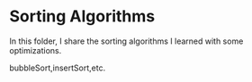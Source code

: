 # Sorting Algorithms

In this folder, I share the sorting algorithms I learned with some optimizations.

bubbleSort,insertSort,etc.



